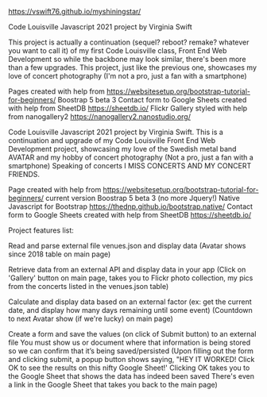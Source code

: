 https://vswift76.github.io/myshiningstar/

Code Louisville Javascript 2021 project by Virginia Swift 

This project is actually a continuation (sequel? reboot? remake? whatever you want to call it) of my first Code Louisville
class, Front End Web Development so while the backbone may look similar, there's been more than a few upgrades. This project, 
just like the previous one, showcases my love of concert photography (I'm not a pro, just a fan with a smartphone) 


Pages created with help from https://websitesetup.org/bootstrap-tutorial-for-beginners/ 
Boostrap 5 beta 3
Contact form to Google Sheets created with help from SheetDB https://sheetdb.io/
Flickr Gallery styled with help from nanogallery2 https://nanogallery2.nanostudio.org/


Code Louisville Javascript 2021 project by Virginia Swift. 
This is a continuation and upgrade of my Code Louisville Front End Web Development project, showcasing my love of the 
Swedish metal band AVATAR and my hobby of concert photography (Not a pro, just a fan with a smartphone) 
Speaking of concerts I MISS CONCERTS AND MY CONCERT FRIENDS.

Page created with help from https://websitesetup.org/bootstrap-tutorial-for-beginners/ current version Boostrap 5 beta 3 (no more Jquery!) 
Native Javascript for Bootstrap https://thednp.github.io/bootstrap.native/
Contact form to Google Sheets created with help from SheetDB https://sheetdb.io/


Project features list:

Read and parse external file venues.json and display data
(Avatar shows since 2018 table on main page)

Retrieve data from an external API and display data in your app 
(Click on 'Gallery' button on main page, takes you to Flickr photo collection, my pics from the concerts listed in the venues.json table) 

Calculate and display data based on an external factor (ex: get the current date, and display how many days remaining until some event)
(Countdown to next Avatar show (if we're lucky) on main page) 

Create a form and save the values (on click of Submit button) to an external file 
You must show us or document where that information is being stored so we can confirm that it’s being saved/persisted
(Upon filling out the form and clicking submit, a popup button shows saying, "HEY IT WORKED! Click OK to see the results
on this nifty Google Sheet!' Clicking OK takes you to the Google Sheet that shows the data has indeed been saved
There's even a link in the Google Sheet that takes you back to the main page) 
